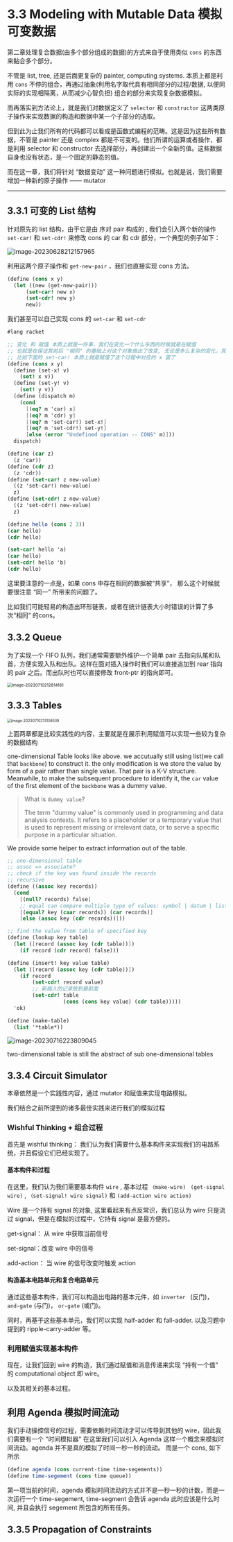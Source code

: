 # 3.3  Modeling with Mutable Data  模拟可变数据

第二章处理复合数据(由多个部分组成的数据)的方式来自于使用类似 `cons` 的东西来黏合多个部分。

不管是 list, tree, 还是后面更复杂的 painter, computing systems. 本质上都是利用 `cons` 不停的组合，再通过抽象(利用名字取代具有相同部分的过程/数据, 以便同实际的实现相隔离，从而减少心智负担) 组合的部分来实现复杂数据模拟。

而再落实到方法论上，就是我们对数据定义了 `selector` 和 `constructor` 这两类原子操作来实现数据的构造和数据中某一个子部分的选取。

但到此为止我们所有的代码都可以看成是函数式编程的范畴。这是因为这些所有数据，不管是 painter 还是 complex 都是不可变的。他们所谓的运算或者操作，都是利用 selector 和 constructor 去选择部分，再创建出一个全新的值。这些数据自身也没有状态，是一个固定的静态的值。

而在这一章，我们将针对 “数据变动” 这一种问题进行模拟。也就是说，我们需要增加一种新的原子操作 —— mutator

---

## 3.3.1 可变的 List 结构

针对原先的 list 结构，由于它是由 序对 pair 构成的 ,  我们会引入两个新的操作 `set-car!` 和 `set-cdr!`  来修改 cons 的 car 和 cdr 部分，一个典型的例子如下：

![image-20230628212157965](/Users/tomokokawase/Desktop/Learning/sicp/ch03/02/images/image-20230628212157965.png)

利用这两个原子操作和 `get-new-pair` ，我们也直接实现 cons 方法。

```scheme
(define (cons x y)
  (let ((new (get-new-pair)))
      (set-car! new x)
      (set-cdr! new y)
      new))
```

我们甚至可以自己实现 cons 的 `set-car` 和 `set-cdr`

```scheme
#lang racket

;; 变化 和 赋值 本质上就是一件事，我们在变化一个什么东西的时候就是在赋值
;; 也就是在保证其前后 "相同" 的基础上对这个对象做出了改变, 无论是多么复杂的变化，其根源一定是赋值导致的
;; 比如下面的 set-car! 本质上就是赋值了这个过程中对应的 x 罢了
(define (cons x y)
  (define (set-x! v)
    (set! x v))
  (define (set-y! v)
    (set! y v))
  (define (dispatch m)
    (cond
      [(eq? m 'car) x]
      [(eq? m 'cdr) y]
      [(eq? m 'set-car!) set-x!]
      [(eq? m 'set-cdr!) set-y!]
      [else (error "Undefined operation -- CONS" m)]))
  dispatch)

(define (car z)
  (z 'car))
(define (cdr z)
  (z 'cdr))
(define (set-car! z new-value)
  ((z 'set-car!) new-value)
  z)
(define (set-cdr! z new-value)
  ((z 'set-cdr!) new-value)
  z)

(define hello (cons 2 3))
(car hello)
(cdr hello)

(set-car! hello 'a)
(car hello)
(set-cdr! hello 'b)
(cdr hello)
```

这里要注意的一点是，如果 cons 中存在相同的数据被“共享”， 那么这个时候就要很注意 “同一” 所带来的问题了。

比如我们可能轻易的构造出环形链表，或者在统计链表大小时错误的计算了多次“相同” 的cons。

 ## 3.3.2 Queue

为了实现一个 FIFO 队列，我们通常需要额外维护一个简单 pair 去指向队尾和队首，方便实现入队和出队。这样在面对插入操作时我们可以直接追加到 rear 指向的 pair 之后。而出队时也可以直接修改 front-ptr 的指向即可。

<img src="/Users/tomokokawase/Desktop/Learning/sicp/ch03/03/images/image-20230710212814161.png" alt="image-20230710212814161" style="zoom:67%;" />

## 3.3.3 Tables

<img src="/Users/tomokokawase/Desktop/Learning/sicp/ch03/03/images/image-20230710213108539.png" alt="image-20230710213108539" style="zoom:60%;" />

上面两章都是比较实践性的内容，主要就是在展示利用赋值可以实现一些较为复杂的数据结构

one-dimensional Table looks like above. we accutually still using list(we call that `backbone`) to construct it. the only modification is we store the value by form of a pair rather than single value. That pair is a K-V structure. Meanwhile, to make the subsequent procedure to identify it, the `car` value of the first element of the `backbone` was a dummy value.

> What is `dummy value`?
>
> The term "dummy value" is commonly used in programming and data analysis contexts. It refers to a placeholder or a temporary value that is used to represent missing or irrelevant data, or to serve a specific purpose in a particular situation.

We provide some helper to extract information out of the table.

```scheme
;; one-dimensional table
;; assoc => associate?
;; check if the key was found inside the records
;; recursive
(define ((assoc key records))
  (cond
    [(null? records) false]
    ;; equal can compare multiple type of values: symbol | datum | list
    [(equal? key (caar records)) (car records)]
    [else (assoc key (cdr records))]))

;; find the value from table of specified key
(define (lookup key table)
  (let ([record (assoc key (cdr table))])
    (if record (cdr record) false)))

(define (insert! key value table)
  (let ([record (assoc key (cdr table))])
    (if record
        (set-cdr! record value)
        ;; 新插入的记录放到最前面
        (set-cdr! table
                  (cons (cons key value) (cdr table)))))
  'ok)

(define (make-table)
  (list '*table*))
```

![image-20230716223809045](/Users/tomokokawase/Desktop/Learning/sicp/ch03/03/images/image-20230716223809045.png)

two-dimensional table is still the abstract of sub one-dimensional tables

## 3.3.4 Circuit Simulator

本章依然是一个实践性内容，通过 mutator 和赋值来实现电路模拟。

我们结合之前所提到的诸多最佳实践来进行我们的模拟过程

### Wishful Thinking + 组合过程

首先是 wishful thinking： 我们认为我们需要什么基本构件来实现我们的电路系统，并且假设它们已经实现了。

#### 基本构件和过程

在这里，我们认为我们需要基本构件 `wire` , 基本过程 `（make-wire) ` `(get-signal wire)` , `（set-signal! wire signal)` 和 `(add-action wire action)`

Wire 是一个持有 signal 的对象, 这里看起来有点反常识，我们总认为 wire 只是流过 signal，但是在模拟的过程中，它持有 signal 是最方便的。

get-signal： 从 wire 中获取当前信号

set-signal：改变 wire 中的信号

add-action： 当 wire 的信号改变时触发 action

#### 构造基本电路单元和复合电路单元

通过这些基本构件，我们可以构造出电路的基本元件，如 `inverter `  (反门)， `and-gate` (与门)， `or-gate` (或门)。

同时，再基于这些基本单元，我们可以实现 half-adder 和 fall-adder. 以及习题中提到的 ripple-carry-adder 等。

### 利用赋值实现基本构件

现在，让我们回到 wire 的构造，我们通过赋值和消息传递来实现 “持有一个值” 的 computational object 即 wire。

以及其相关的基本过程。



## 利用 Agenda 模拟时间流动

我们手动操控信号的过程，需要依赖时间流动才可以传导到其他的 wire，因此我们需要有一个 "时间模拟器"
在这里我们可以引入 Agenda 这样一个概念来模拟时间流动。agenda 并不是真的模拟了时间一秒一秒的流动。
而是一个 cons, 如下所示

```scheme
(define agenda (cons current-time time-segements))
(define time-segement (cons time queue))
```

第一项当前的时间，agenda 模拟时间流动的方式并不是一秒一秒的计数，而是一次运行一个 time-segement,
time-segment 会告诉 agenda 此时应该是什么时间, 并且会执行 segement 所包含的所有任务。


## 3.3.5 Propagation of Constraints
